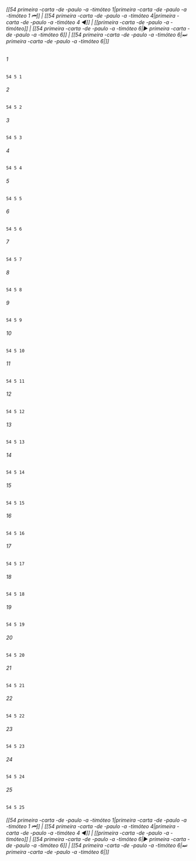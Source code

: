 
###### [[54 primeira -carta -de -paulo -a -timóteo 1|primeira -carta -de -paulo -a -timóteo 1 ⏮]] | [[54 primeira -carta -de -paulo -a -timóteo 4|primeira -carta -de -paulo -a -timóteo 4 ◀]] | [[primeira -carta -de -paulo -a -timóteo]] | [[54 primeira -carta -de -paulo -a -timóteo 6|▶ primeira -carta -de -paulo -a -timóteo 6]] | [[54 primeira -carta -de -paulo -a -timóteo 6|⏭ primeira -carta -de -paulo -a -timóteo 6|]]

###### 1
``` verse
54 5 1 
```
###### 2
``` verse
54 5 2 
```
###### 3
``` verse
54 5 3 
```
###### 4
``` verse
54 5 4 
```
###### 5
``` verse
54 5 5 
```
###### 6
``` verse
54 5 6 
```
###### 7
``` verse
54 5 7 
```
###### 8
``` verse
54 5 8 
```
###### 9
``` verse
54 5 9 
```
###### 10
``` verse
54 5 10 
```
###### 11
``` verse
54 5 11 
```
###### 12
``` verse
54 5 12 
```
###### 13
``` verse
54 5 13 
```
###### 14
``` verse
54 5 14 
```
###### 15
``` verse
54 5 15 
```
###### 16
``` verse
54 5 16 
```
###### 17
``` verse
54 5 17 
```
###### 18
``` verse
54 5 18 
```
###### 19
``` verse
54 5 19 
```
###### 20
``` verse
54 5 20 
```
###### 21
``` verse
54 5 21 
```
###### 22
``` verse
54 5 22 
```
###### 23
``` verse
54 5 23 
```
###### 24
``` verse
54 5 24 
```
###### 25
``` verse
54 5 25 
```

###### [[54 primeira -carta -de -paulo -a -timóteo 1|primeira -carta -de -paulo -a -timóteo 1 ⏮]] | [[54 primeira -carta -de -paulo -a -timóteo 4|primeira -carta -de -paulo -a -timóteo 4 ◀]] | [[primeira -carta -de -paulo -a -timóteo]] | [[54 primeira -carta -de -paulo -a -timóteo 6|▶ primeira -carta -de -paulo -a -timóteo 6]] | [[54 primeira -carta -de -paulo -a -timóteo 6|⏭ primeira -carta -de -paulo -a -timóteo 6|]]

